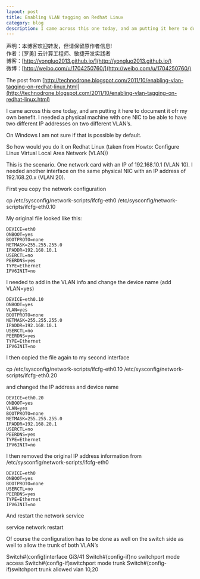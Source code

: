 ```yaml
---
layout: post
title: Enabling VLAN tagging on Redhat Linux
category: blog
description: I came across this one today, and am putting it here to document it ofr my own benefit.
---
```


声明：本博客欢迎转发，但请保留原作者信息!      
作者：[罗勇] 云计算工程师、敏捷开发实践者    
博客：[http://yongluo2013.github.io/](http://yongluo2013.github.io/)    
微博：[http://weibo.com/u/1704250760/](http://weibo.com/u/1704250760/)  

The post from [http://technodrone.blogspot.com/2011/10/enabling-vlan-tagging-on-redhat-linux.html](http://technodrone.blogspot.com/2011/10/enabling-vlan-tagging-on-redhat-linux.html)    

I came across this one today, and am putting it here to document it ofr my own benefit. I needed a physical machine with one NIC to be able to have two different IP addresses on two different VLAN’s.

On Windows I am not sure if that is possible by default.

So how would you do it on Redhat Linux (taken from Howto: Configure Linux Virtual Local Area Network (VLAN))

This is the scenario. One network card with an IP of 192.168.10.1 (VLAN 10). I needed another interface on the same physical NIC with an IP address of 192.168.20.x (VLAN 20).

First you copy the network configuration

cp /etc/sysconfig/network-scripts/ifcfg-eth0 /etc/sysconfig/network-scripts/ifcfg-eth0.10

My original file looked like this:

```
DEVICE=eth0
ONBOOT=yes
BOOTPROTO=none
NETMASK=255.255.255.0
IPADDR=192.168.10.1
USERCTL=no
PEERDNS=yes
TYPE=Ethernet
IPV6INIT=no

```

I needed to add in the VLAN info and change the device name (add VLAN=yes) 

```
DEVICE=eth0.10
ONBOOT=yes
VLAN=yes
BOOTPROTO=none
NETMASK=255.255.255.0
IPADDR=192.168.10.1
USERCTL=no
PEERDNS=yes
TYPE=Ethernet
IPV6INIT=no
```
I then copied the file again to my second interface 

cp /etc/sysconfig/network-scripts/ifcfg-eth0.10 /etc/sysconfig/network-scripts/ifcfg-eth0.20

and changed the IP address and device name
```
DEVICE=eth0.20
ONBOOT=yes
VLAN=yes
BOOTPROTO=none
NETMASK=255.255.255.0
IPADDR=192.168.20.1
USERCTL=no
PEERDNS=yes
TYPE=Ethernet
IPV6INIT=no
```
I then removed the original IP address information from 
/etc/sysconfig/network-scripts/ifcfg-eth0

```
DEVICE=eth0
ONBOOT=yes
BOOTPROTO=none
USERCTL=no
PEERDNS=yes
TYPE=Ethernet
IPV6INIT=no
```

And restart the network service

service network restart

Of course the configuration has to be done as well on the switch side as well to allow the trunk of both VLAN’s

Switch#(config)interface Gi3/41
Switch#(config-if)no switchport mode access
Switch#(config-if)switchport mode trunk
Switch#(config-if)switchport trunk allowed vlan 10,20     
